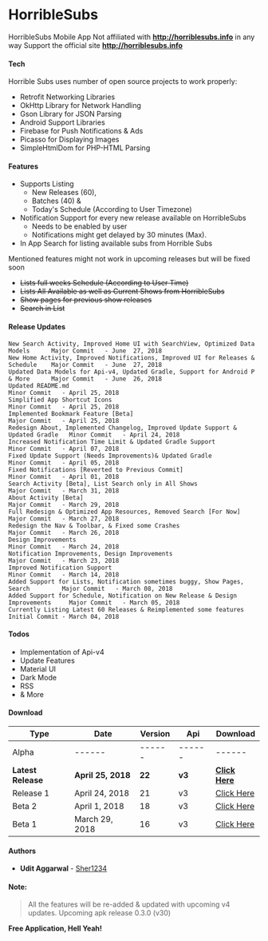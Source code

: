 # HorribleSubs
HorribleSubs Mobile App
Not affiliated with **http://horriblesubs.info** in any way
Support the official site **http://horriblesubs.info**

#### Tech
Horrible Subs uses number of open source projects to work properly:
 - Retrofit Networking Libraries
 - OkHttp Library for Network Handling
 - Gson Library for JSON Parsing
 - Android Support Libraries
 - Firebase for Push Notifications & Ads
 - Picasso for Displaying Images
 - SimpleHtmlDom for PHP-HTML Parsing

#### Features
 * Supports Listing
   - New Releases (60),
   - Batches (40) &
   - Today's Schedule (According to User Timezone)
 * Notification Support for every new release available on HorribleSubs
   - Needs to be enabled by user
   - Notifications might get delayed by 30 minutes (Max).
 * In App Search for listing available subs from Horrible Subs

Mentioned features might not work in upcoming releases but will be fixed soon
 * ~~Lists full weeks Schedule (According to User Time)~~
 * ~~Lists All Available as well as Current Shows from HorribleSubs~~
 * ~~Show pages for previous show releases~~
 * ~~Search in List~~

#### Release Updates
```
New Search Activity, Improved Home UI with SearchView, Optimized Data Models      Major Commit   - June  27, 2018
New Home Activity, Improved Notifications, Improved UI for Releases & Schedule    Major Commit   - June  27, 2018
Updated Data Models for Api-v4, Updated Gradle, Support for Android P & More      Major Commit   - June  26, 2018
Updated README.md                                                                 Minor Commit   - April 25, 2018
Simplified App Shortcut Icons                                                     Minor Commit   - April 25, 2018
Implemented Bookmark Feature [Beta]                                               Major Commit   - April 25, 2018
Redesign About, Implemented Changelog, Improved Update Support & Updated Gradle   Minor Commit   - April 24, 2018
Increased Notification Time Limit & Updated Gradle Support                        Minor Commit   - April 07, 2018
Fixed Update Support (Needs Improvements)& Updated Gradle                         Minor Commit   - April 05, 2018
Fixed Notifications [Reverted to Previous Commit]                                 Minor Commit   - April 01, 2018
Search Activity [Beta], List Search only in All Shows                             Major Commit   - March 31, 2018
About Activity [Beta]                                                             Major Commit   - March 29, 2018
Full Redesign & Optimized App Resources, Removed Search [For Now]                 Major Commit   - March 27, 2018
Redesign the Nav & Toolbar, & Fixed some Crashes                                  Major Commit   - March 26, 2018
Design Improvements                                                               Minor Commit   - March 24, 2018
Notification Improvements, Design Improvements                                    Major Commit   - March 23, 2018
Improved Notification Support                                                     Minor Commit   - March 14, 2018
Added Support for Lists, Notification sometimes buggy, Show Pages, Search         Major Commit   - March 08, 2018
Added Support for Schedule, Notification on New Release & Design Improvements     Major Commit   - March 05, 2018
Currently Listing Latest 60 Releases & Reimplemented some features                Initial Commit - March 04, 2018
```
#### Todos
* Implementation of Api-v4
* Update Features
* Material UI
* Dark Mode
* RSS
* &amp; More

#### Download
| Type | Date | Version | Api | Download |
| ------ |------ | ------ | ------ | ------ |
| Alpha | ------ | ------ | ------ | ------ |
| **Latest Release** | **April 25, 2018** | **22** | **v3** | **[Click Here](https://github.com/Sher1234/HorribleSubs/releases/download/hs-0.2.2/app-debug.apk)** |
| Release 1 | April 24, 2018 | 21 | v3 | [Click Here](https://github.com/Sher1234/HorribleSubs/releases/download/hs-0.2.1/hs-21.apk) |
| Beta 2 | April 1, 2018 | 18 | v3 | [Click Here](https://github.com/Sher1234/HorribleSubs/releases/download/hs-0.1.8/app-debug.apk) |
| Beta 1 | March 29, 2018 | 16 | v3 | [Click Here](https://github.com/Sher1234/HorribleSubs/releases/download/hs-0.1.6/app-debug.apk) |

#### Authors
* **Udit Aggarwal** - [Sher1234](https://github.com/Sher1234)

#### Note:
> All the features will be re-added & updated with upcoming v4 updates.
> Upcoming apk release 0.3.0 (v30)

**Free Application, Hell Yeah!**